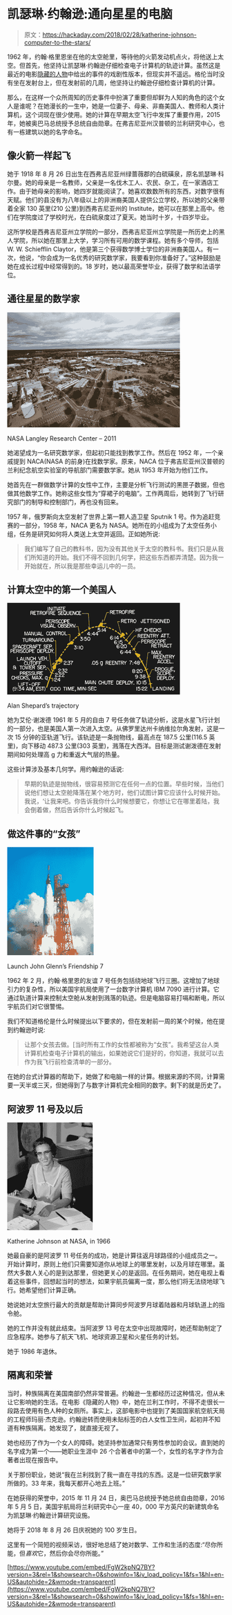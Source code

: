 # 凯瑟琳·约翰逊:通向星星的电脑

> 原文：<https://hackaday.com/2018/02/28/katherine-johnson-computer-to-the-stars/>

1962 年，约翰·格里恩坐在他的太空舱里，等待他的火箭发动机点火，将他送上太空。但首先，他坚持让凯瑟琳·约翰逊仔细检查电子计算机的轨迹计算。虽然这是最近的电影[隐藏的人物](https://en.wikipedia.org/wiki/Hidden_Figures)中给出的事件的戏剧性版本，但现实并不遥远。格伦当时没有坐在发射台上，但在发射前的几周，他坚持让约翰逊仔细检查计算机的计算。

那么，在这样一个众所周知的历史事件中扮演了重要但却鲜为人知的角色的这个女人是谁呢？在她漫长的一生中，她是一位妻子、母亲、非裔美国人、教师和人类计算机，这个词现在很少使用。她的计算在早期太空飞行中发挥了重要作用，2015 年，她被奥巴马总统授予总统自由勋章。在弗吉尼亚州汉普顿的兰利研究中心，也有一栋建筑以她的名字命名。

## 像火箭一样起飞

她于 1918 年 8 月 26 日出生在西弗吉尼亚州绿蔷薇郡的白硫磺泉，原名凯瑟琳·科尔曼。她的母亲是一名教师，父亲是一名伐木工人、农民、杂工，在一家酒店工作。由于她母亲的影响，她四岁就能阅读了。她喜欢数数所有的东西，对数字很有天赋。他们的县没有为八年级以上的非洲裔美国人提供公立学校，所以她的父亲带着全家 130 英里(210 公里)到西弗吉尼亚州的 Institute，她可以在那里上高中。他们在学院度过了学校时光，在白硫泉度过了夏天。她当时十岁，十四岁毕业。

这所学校是西弗吉尼亚州立学院的一部分，西弗吉尼亚州立学院是一所历史上的黑人学院，所以她在那里上大学，学习所有可用的数学课程。她有多个导师，包括 W. W. Schiefflin Claytor，他是第三个获得数学博士学位的非洲裔美国人。有一次，他说，“你会成为一名优秀的研究数学家，我要看到你准备好了。”这种鼓励是她在成长过程中经常得到的。18 岁时，她以最高荣誉毕业，获得了数学和法语学位。

## 通往星星的数学家

[![NASA Langley Research Center - 2011](img/2b414796b2cccc38527a3f3787e9f2e6.png)](https://hackaday.com/wp-content/uploads/2018/02/1280px-nasa_langley_research_center_aerial_view_2011.jpg)

NASA Langley Research Center – 2011

她渴望成为一名研究数学家，但起初只能找到教学工作。然后在 1952 年，一个亲戚提到 NACA(NASA 的前身)在找数学家。原来，NACA 位于弗吉尼亚州汉普顿的兰利纪念航空实验室的导航部门需要数学家。她从 1953 年开始为他们工作。

她首先在一群做数学计算的女性中工作，主要是分析飞行测试的黑匣子数据，但也做其他数学工作。她称这些女性为“穿裙子的电脑”。工作两周后，她转到了飞行研究部门的制导和控制部门，再也没有回来。

1957 年，俄罗斯向太空发射了世界上第一颗人造卫星 Sputnik 1 号。作为追赶竞赛的一部分，1958 年，NACA 更名为 NASA。她所在的小组成为了太空任务小组，任务是研究如何将人类送上太空并返回。正如她所说:

> 我们编写了自己的教科书，因为没有其他关于太空的教科书。我们只是从我们所知道的开始。我们不得不回到几何学，把这些东西都弄清楚。因为我一开始就在，所以我是那些幸运儿中的一员。

## 计算太空中的第一个美国人

[![Alan Shepard's trajectory](img/3fe7d0f884ba773f49bfe3c9412c0a1c.png)](https://hackaday.com/wp-content/uploads/2018/02/mr3-flight-timeline1.png)

Alan Shepard’s trajectory

她为艾伦·谢泼德 1961 年 5 月的自由 7 号任务做了轨迹分析，这是水星飞行计划的一部分，也是美国人第一次进入太空。从佛罗里达州卡纳维拉尔角发射，这是一次 15 分钟的亚轨道飞行。该轨迹是一条抛物线，最高点在 187.5 公里(116.5 英里)，向下移动 487.3 公里(303 英里)，溅落在大西洋。目标是测试谢泼德在发射期间如何处理高 g 力和重返大气层的热量。

这些计算涉及基本几何学。用约翰逊的话说:

> 早期的轨迹是抛物线，很容易预测它在任何一点的位置。早些时候，当他们说他们想让太空舱降落在某个地方时，他们试图计算它应该什么时候开始。我说，‘让我来吧。你告诉我你什么时候想要它，你想让它在哪里着陆，我会倒着做，然后告诉你什么时候起飞。

## 做这件事的“女孩”

[![Launch John Glenn's Friendship 7](img/0b64d86f852f08042bba98aaef9d317e.png)](https://hackaday.com/wp-content/uploads/2018/02/launch_of_friendship_7_-_gpn-2000-000686.jpg)

Launch John Glenn’s Friendship 7

1962 年 2 月，约翰·格里恩的友谊 7 号任务包括绕地球飞行三圈。这增加了地球引力的复杂性，所以美国宇航局使用了一台数字计算机 IBM 7090 进行计算。它通过轨道计算来控制太空舱从发射到溅落的轨迹。但是电脑容易打嗝和断电，所以宇航员们对它很警惕。

我们不知道格伦是什么时候提出以下要求的，但在发射前一周的某个时候，他在提到约翰逊时说:

> 让那个女孩去做。[当时所有工作的女性都被称为“女孩”。我希望这台人类计算机检查电子计算机的输出，如果她说它们是好的，你知道，我就可以去作为我飞行前检查清单的一部分。

在她的台式计算器的帮助下，她做了和电脑一样的计算。根据来源的不同，计算需要一天半或三天，但她得到了与数字计算机完全相同的数字。剩下的就是历史了。

## 阿波罗 11 号及以后

[![Katherine Johnson at NASA, in 1966](img/720c49516fdefe4376001cee775a1eda.png)](https://hackaday.com/wp-content/uploads/2018/02/katherine_johnson_at_nasa_in_1966.jpg)

Katherine Johnson at NASA, in 1966

她最自豪的是阿波罗 11 号任务的成功，她是计算往返月球路径的小组成员之一。开始计算时，原则上他们只需要知道你从地球上的哪里发射，以及月球在哪里。虽然大多数人关心的是到达那里，但她更关心的是返回。在任务期间，她在电视上看着这些事件，回想起当时的想法，如果宇航员偏离一度，那么他们将无法绕地球飞行。她希望他们计算正确。

她说她对太空旅行最大的贡献是帮助计算同步阿波罗月球着陆器和月球轨道上的指令舱。

她的工作并没有就此结束。当阿波罗 13 号在太空中出现故障时，她还帮助制定了应急程序。她参与了航天飞机、地球资源卫星和火星任务的计划。

她于 1986 年退休。

## 隔离和荣誉

当时，种族隔离在美国南部仍然非常普遍。约翰逊一生都经历过这种情况，但从未让它影响她的生活。在电影《隐藏的人物》中，她在兰利工作时，不得不走很长一段路去使用有色人种的女厕所。事实上，这部电影中也提到了美国国家航空航天局的工程师玛丽·杰克逊。约翰逊转而使用未贴标签的白人女性卫生间，起初并不知道有种族隔离。她发现了，就直接无视了。

她也经历了作为一个女人的障碍。她坚持参加通常只有男性参加的会议。直到她的名字成为第一个——她职业生涯中 26 个合著者中的第一个，女性的名字才作为合著者出现在报告中。

关于那份职业，她说“我在兰利找到了我一直在寻找的东西。这是一位研究数学家所做的。33 年来，我每天都开心地去上班。”

在她获得的荣誉中，2015 年 11 月 24 日，奥巴马总统授予她总统自由勋章，2016 年 5 月 5 日，美国宇航局将兰利研究中心一座 40，000 平方英尺的新建筑命名为凯瑟琳·约翰逊计算研究设施。

她将于 2018 年 8 月 26 日庆祝她的 100 岁生日。

这里有一个简短的视频采访，很好地总结了她对数学、工作和生活的态度:“尽你所能，但*喜欢*它，然后你会尽你所能。”

 [https://www.youtube.com/embed/FgW2kpNQ7BY?version=3&rel=1&showsearch=0&showinfo=1&iv_load_policy=1&fs=1&hl=en-US&autohide=2&wmode=transparent](https://www.youtube.com/embed/FgW2kpNQ7BY?version=3&rel=1&showsearch=0&showinfo=1&iv_load_policy=1&fs=1&hl=en-US&autohide=2&wmode=transparent)

